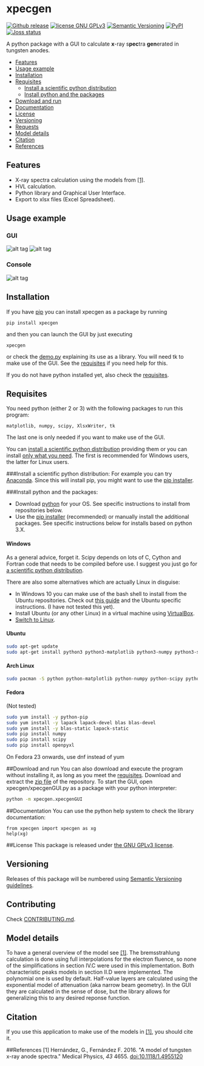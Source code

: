 # xpecgen
[![Github release](https://img.shields.io/github/release/dih5/xpecgen.svg)](https://github.com/dih5/xpecgen/releases/latest)
[![license GNU GPLv3](https://img.shields.io/badge/license-GNU%20GPLv3-blue.svg)](https://raw.githubusercontent.com/Dih5/xpecgen/master/LICENSE.txt)
[![Semantic Versioning](https://img.shields.io/badge/SemVer-2.0.0-brightgreen.svg)](http://semver.org/spec/v2.0.0.html)
[![PyPI](https://img.shields.io/pypi/v/xpecgen.svg)](https://pypi.python.org/pypi/xpecgen)
[![Joss status](http://joss.theoj.org/papers/970f9606afd29308e2dcc77216429ee7/status.svg)](http://joss.theoj.org/papers/970f9606afd29308e2dcc77216429ee7)

A python package with a GUI to calculate **x**-ray s**pec**tra **gen**erated in tungsten anodes.

* [Features](#features)
* [Usage example](#usage-example)
* [Installation](#installation)
* [Requisites](#requisites)
	* [Install a scientific python distribution](#install-a-scientific-python-distribution)
	* [Install python and the packages](#install-python-and-the-packages)
* [Download and run](#download-and-run)
* [Documentation](#documentation)
* [License](#license)
* [Versioning](#versioning)
* [Requests](#requests)
* [Model details](#model-details)
* [Citation](#citation)
* [References](#references)

## Features
* X-ray spectra calculation using the models from [\[1\]](#Ref1).
* HVL calculation.
* Python library and Graphical User Interface.
* Export to xlsx files (Excel Spreadsheet).

## Usage example
### GUI
![alt tag](https://raw.github.com/dih5/xpecgen/master/img/DemoPar.png)
![alt tag](https://raw.github.com/dih5/xpecgen/master/img/DemoPlot.png)
### Console
![alt tag](https://raw.github.com/dih5/xpecgen/master/img/DemoConsole.png)

## Installation
If you have [pip](https://pip.pypa.io/en/stable/installing/) you can install xpecgen as a package by running
```
pip install xpecgen
```
and then you can launch the GUI by just executing
```
xpecgen
```
or check the [demo.py](demo/demo.py) explaining its use as a library. You will need tk to make use of the GUI. See the [requisites](#requisites) if you need help for this.

If you do not have python installed yet, also check the [requisites](#requisites).

## Requisites
You need python (either 2 or 3) with the following packages to run this program:
```
matplotlib, numpy, scipy, XlsxWriter, tk
```
The last one is only needed if you want to make use of the GUI.

You can [install a scientific python distribution](#install-a-scientific-python-distribution) providing them or you can install [only what you need](#install-python-and-the-packages). The first is recommended for Windows users, the latter for Linux users.


###Install a scientific python distribution:
For example you can try [Anaconda](https://www.continuum.io/downloads).
Since this will install pip, you might want to use the [pip installer](#installation).

###Install python and the packages:
- Download [python](https://www.python.org/) for your OS. See specific instructions to install from repositories below.
- Use the [pip installer](#Installation) (recommended) or manually install the additional packages. See specific instructions below for installs based on python 3.X.

#### Windows
As a general advice, forget it. Scipy depends on lots of C, Cython and Fortran code that needs to be compiled before use.
I suggest you just go for [a scientific python distribution](#install-a-scientific-python-distribution).

There are also some alternatives which are actually Linux in disguise:
- In Windows 10 you can make use of the bash shell to install from the Ubuntu repositories. Check out [this guide](http://www.howtogeek.com/249966/how-to-install-and-use-the-linux-bash-shell-on-windows-10/) and the Ubuntu specific instructions. (I have not tested this yet).
- Install Ubuntu (or any other Linux) in a virtual machine using [VirtualBox](https://www.virtualbox.org/).
- [Switch to Linux](https://www.google.com/search?q=why+switch+to+linux).

#### Ubuntu
```bash
sudo apt-get update
sudo apt-get install python3 python3-matplotlib python3-numpy python3-scipy python3-xlsxwriter python3-tk
```
#### Arch Linux
```bash
sudo pacman -S python python-matplotlib python-numpy python-scipy python-xlsxwriter tk
```
#### Fedora
(Not tested)
```bash
sudo yum install -y python-pip
sudo yum install -y lapack lapack-devel blas blas-devel 
sudo yum install -y blas-static lapack-static
sudo pip install numpy
sudo pip install scipy
sudo pip install openpyxl
```
On Fedora 23 onwards, use dnf instead of yum

##Download and run
You can also download and execute the program without installing it, as long as you meet the [requisites](#requisites).
Download and extract the [zip file](https://github.com/Dih5/xpecgen/archive/master.zip) of the repository.
To start the GUI, open xpecgen/xpecgenGUI.py  as a package with your python interpreter: 
```bash
python -m xpecgen.xpecgenGUI
```


##Documentation
You can use the python help system to check the library documentation:
```python3
from xpecgen import xpecgen as xg
help(xg)
```


##License
This package is released under
[the GNU GPLv3 license](https://raw.githubusercontent.com/Dih5/xpecgen/master/LICENSE.txt).


## Versioning
Releases of this package will be numbered using
[Semantic Versioning guidelines](http://semver.org/).

## Contributing
Check [CONTRIBUTING.md](CONTRIBUTING.md).

## Model details
To have a general overview of the model see [\[1\]](#Ref1).
The bremsstrahlung calculation is done using full interpolations for the electron fluence, so none of the simplifications in section IV.C were used in this implementation.
Both characteristic peaks models in section II.D were implemented. The polynomial one is used by default.
Half-value layers are calculated using the exponential model of attenuation (aka narrow beam geometry). In the GUI they are calculated in the sense of dose, but the library allows for generalizing this to any desired reponse function.

## Citation
If you use this application to make use of the models in [\[1\]](#Ref1), you should cite it.

##References
<a name="Ref1">\[1\]</a> Hernández, G., Fernández F. 2016. "A model of tungsten x-ray anode spectra." Medical Physics, *43* 4655. [doi:10.1118/1.4955120](http://dx.doi.org/10.1118/1.4955120)
